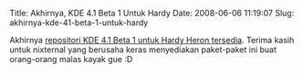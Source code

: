 Title: Akhirnya, KDE 4.1 Beta 1 Untuk Hardy
Date: 2008-06-06 11:19:07
Slug: akhirnya-kde-41-beta-1-untuk-hardy

Akhirnya [repositori KDE 4.1 Beta 1 untuk Hardy Heron tersedia](http://blog.nixternal.com/2008.06.05/hardy-kde-41-beta-1-completed/). Terima kasih untuk nixternal yang berusaha keras menyediakan paket-paket ini buat orang-orang malas kayak gue :D